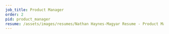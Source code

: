 ```yaml
---
job_title: Product Manager
order: 2
pid: product_manager
resume: /assets/images/resumes/Nathan Haynes-Magyar Resume - Product Manager.pdf
---
```


